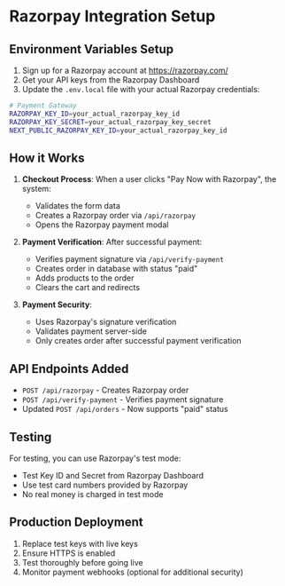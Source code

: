 # Razorpay Integration Setup

## Environment Variables Setup

1. Sign up for a Razorpay account at https://razorpay.com/
2. Get your API keys from the Razorpay Dashboard
3. Update the `.env.local` file with your actual Razorpay credentials:

```bash
# Payment Gateway
RAZORPAY_KEY_ID=your_actual_razorpay_key_id
RAZORPAY_KEY_SECRET=your_actual_razorpay_key_secret
NEXT_PUBLIC_RAZORPAY_KEY_ID=your_actual_razorpay_key_id
```

## How it Works

1. **Checkout Process**: When a user clicks "Pay Now with Razorpay", the system:
   - Validates the form data
   - Creates a Razorpay order via `/api/razorpay`
   - Opens the Razorpay payment modal
   
2. **Payment Verification**: After successful payment:
   - Verifies payment signature via `/api/verify-payment`
   - Creates order in database with status "paid"
   - Adds products to the order
   - Clears the cart and redirects

3. **Payment Security**: 
   - Uses Razorpay's signature verification
   - Validates payment server-side
   - Only creates order after successful payment verification

## API Endpoints Added

- `POST /api/razorpay` - Creates Razorpay order
- `POST /api/verify-payment` - Verifies payment signature
- Updated `POST /api/orders` - Now supports "paid" status

## Testing

For testing, you can use Razorpay's test mode:
- Test Key ID and Secret from Razorpay Dashboard
- Use test card numbers provided by Razorpay
- No real money is charged in test mode

## Production Deployment

1. Replace test keys with live keys
2. Ensure HTTPS is enabled
3. Test thoroughly before going live
4. Monitor payment webhooks (optional for additional security)
